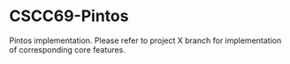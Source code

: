 # CSCC69-Pintos

Pintos implementation. Please refer to project X branch for implementation of corresponding core features.
